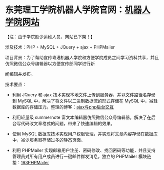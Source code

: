 东莞理工学院机器人学院官网：[机器人学院网站](http://robot.dgut.edu.cn/)
===
【注：由于学院缺少运维人员，网站已下架！】

涉及技术：PHP + MySQL +  JQuery + ajax + PHPMailer

项目背景：为了帮助宣传粤港机器人学院和方便学院成员之间学习资料共享，并且仿照微信公众号编辑器以方便宣传部同学进行新

闻编辑并发布。 

技术要点：

-	利用 JQuery 和 ajax 技术实现本地文件上传到服务器，并以文件路径名存储到 MySQL 中，解决了将文件以二进制数据流的形式存储在 MySQL 中，减轻数据库的存储压力。整理的博客：[ajax与php后台交互](https://blog.csdn.net/ccccc_jun/category_7417361.html?spm=1001.2014.3001.5482)

- 利用轻量级 summernote 富文本编辑器仿照微信公众号编辑器，解决了在后台写代码改文章格式的问题，带来了快速编辑的效果。

- 使用 MySQL 数据库技术实现用户权限管理，并实现将文章内容存储在数据库中，减少服务器存储过多的静态页面。

- 利用 PHPMailer 实现邮箱用户注册、密码修改、找回密码等功能，并且支持管理员对所有用户成员进行一键邮件群发消息。独立的 PHPMailer 模块链接：[163PHPMailer](https://github.com/J-JunChen/163PHPMailer)

